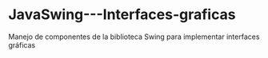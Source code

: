 # JavaSwing---Interfaces-graficas
Manejo de componentes de la biblioteca Swing para implementar interfaces gráficas
